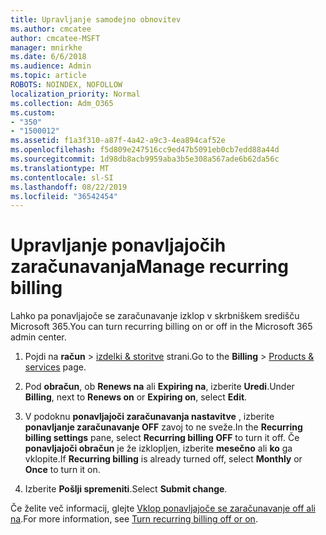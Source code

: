 ```yaml
---
title: Upravljanje samodejno obnovitev
ms.author: cmcatee
author: cmcatee-MSFT
manager: mnirkhe
ms.date: 6/6/2018
ms.audience: Admin
ms.topic: article
ROBOTS: NOINDEX, NOFOLLOW
localization_priority: Normal
ms.collection: Adm_O365
ms.custom:
- "350"
- "1500012"
ms.assetid: f1a3f310-a87f-4a42-a9c3-4ea894caf52e
ms.openlocfilehash: f5d809e247516cc9ed47b5091eb0cb7edd88a44d
ms.sourcegitcommit: 1d98db8acb9959aba3b5e308a567ade6b62da56c
ms.translationtype: MT
ms.contentlocale: sl-SI
ms.lasthandoff: 08/22/2019
ms.locfileid: "36542454"
---
```

# <a name="manage-recurring-billing"></a><span data-ttu-id="95878-102">Upravljanje ponavljajočih zaračunavanja</span><span class="sxs-lookup"><span data-stu-id="95878-102">Manage recurring billing</span></span>

<span data-ttu-id="95878-103">Lahko pa ponavljajoče se zaračunavanje izklop v skrbniškem središču Microsoft 365.</span><span class="sxs-lookup"><span data-stu-id="95878-103">You can turn recurring billing on or off in the Microsoft 365 admin center.</span></span>
  
1. <span data-ttu-id="95878-104">Pojdi na **račun** > [izdelki & storitve](https://go.microsoft.com/fwlink/p/?linkid=842054) strani.</span><span class="sxs-lookup"><span data-stu-id="95878-104">Go to the **Billing** > [Products & services](https://go.microsoft.com/fwlink/p/?linkid=842054) page.</span></span>

2. <span data-ttu-id="95878-105">Pod **obračun**, ob **Renews na** ali **Expiring na**, izberite **Uredi**.</span><span class="sxs-lookup"><span data-stu-id="95878-105">Under **Billing**, next to **Renews on** or **Expiring on**, select **Edit**.</span></span>

3. <span data-ttu-id="95878-106">V podoknu **ponavljajoči zaračunavanja nastavitve** , izberite **ponavljanje zaračunavanje OFF** zavoj to ne sveže.</span><span class="sxs-lookup"><span data-stu-id="95878-106">In the **Recurring billing settings** pane, select **Recurring billing OFF** to turn it off.</span></span> <span data-ttu-id="95878-107">Če **ponavljajoči obračun** je že izklopljen, izberite **mesečno** ali **ko** ga vklopite.</span><span class="sxs-lookup"><span data-stu-id="95878-107">If **Recurring billing** is already turned off, select **Monthly** or **Once** to turn it on.</span></span>

4. <span data-ttu-id="95878-108">Izberite **Pošlji spremeniti**.</span><span class="sxs-lookup"><span data-stu-id="95878-108">Select **Submit change**.</span></span>

<span data-ttu-id="95878-109">Če želite več informacij, glejte [Vklop ponavljajoče se zaračunavanje off ali na](https://docs.microsoft.com/office365/admin/subscriptions-and-billing/renew-your-subscription?view=o365-worldwide#turn-recurring-billing-off-or-on).</span><span class="sxs-lookup"><span data-stu-id="95878-109">For more information, see [Turn recurring billing off or on](https://docs.microsoft.com/office365/admin/subscriptions-and-billing/renew-your-subscription?view=o365-worldwide#turn-recurring-billing-off-or-on).</span></span>